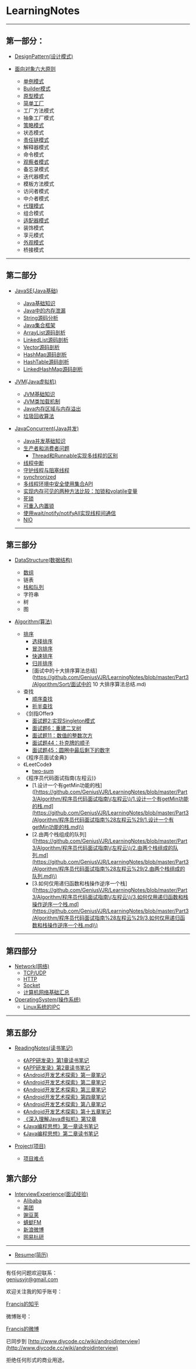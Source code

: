 # LearningNotes

---

## 第一部分：

* [DesignPattern\(设计模式\)](https://github.com/GeniusVJR/LearningNotes/tree/master/Part1/DesignPattern)

* [面向对象六大原则](https://github.com/GeniusVJR/LearningNotes/blob/master/Part1/DesignPattern/常见的面向对象设计原则.md)
  * [单例模式](https://github.com/GeniusVJR/LearningNotes/blob/master/Part1/DesignPattern/单例模式.md)
  * [Builder模式](https://github.com/GeniusVJR/LearningNotes/blob/master/Part1/DesignPattern/Builder模式.md)
  * [原型模式](https://github.com/GeniusVJR/LearningNotes/blob/master/Part1/DesignPattern/原型模式.md)
  * [简单工厂](https://github.com/GeniusVJR/LearningNotes/blob/master/Part1/DesignPattern/简单工厂.md)
  * 工厂方法模式
  * 抽象工厂模式
  * [策略模式](https://github.com/GeniusVJR/LearningNotes/blob/master/Part1/DesignPattern/策略模式.md)
  * 状态模式
  * [责任链模式](https://github.com/GeniusVJR/LearningNotes/blob/master/Part1/DesignPattern/责任链模式.md)
  * 解释器模式
  * 命令模式
  * [观察者模式](https://github.com/GeniusVJR/LearningNotes/blob/master/Part1/DesignPattern/观察者模式.md)
  * 备忘录模式
  * 迭代器模式
  * 模板方法模式
  * 访问者模式
  * 中介者模式
  * [代理模式](https://github.com/GeniusVJR/LearningNotes/blob/master/Part1/DesignPattern/代理模式.md)
  * 组合模式
  * [适配器模式](https://github.com/GeniusVJR/LearningNotes/blob/master/Part1/DesignPattern/适配器模式.md)
  * 装饰模式
  * 享元模式
  * [外观模式](https://github.com/GeniusVJR/LearningNotes/blob/master/Part1/DesignPattern/外观模式.md)
  * 桥接模式

---

## 第二部分

* [JavaSE\(Java基础\)](https://github.com/GeniusVJR/LearningNotes/tree/master/Part2/JavaSE)

  * [Java基础知识](https://github.com/GeniusVJR/LearningNotes/blob/master/Part2/JavaSE/Java基础知识.md)
  * [Java中的内存泄漏](https://github.com/GeniusVJR/LearningNotes/blob/master/Part2/JavaSE/Java中的内存泄漏.md)
  * [String源码分析](https://github.com/GeniusVJR/LearningNotes/blob/master/Part2/JavaSE/String源码分析.md)
  * [Java集合框架](https://github.com/GeniusVJR/LearningNotes/blob/master/Part2/JavaSE/Java集合框架.md)
  * [ArrayList源码剖析](https://github.com/GeniusVJR/LearningNotes/blob/master/Part2/JavaSE/ArrayList源码剖析.md)
  * [LinkedList源码剖析](https://github.com/GeniusVJR/LearningNotes/blob/master/Part2/JavaSE/LinkedList源码剖析.md)
  * [Vector源码剖析](https://github.com/GeniusVJR/LearningNotes/blob/master/Part2/JavaSE/Vector源码剖析.md)
  * [HashMap源码剖析](https://github.com/GeniusVJR/LearningNotes/blob/master/Part2/JavaSE/HashMap源码剖析.md)
  * [HashTable源码剖析](https://github.com/GeniusVJR/LearningNotes/blob/master/Part2/JavaSE/HashTable源码剖析.md)
  * [LinkedHashMap源码剖析](https://github.com/GeniusVJR/LearningNotes/blob/master/Part2/JavaSE/LinkedHashMap源码剖析.md)

* [JVM\(Java虚拟机\)](https://github.com/GeniusVJR/LearningNotes/tree/master/Part2/JVM)

  * [JVM基础知识](https://github.com/GeniusVJR/LearningNotes/blob/master/Part2/JVM/JVM.md)
  * [JVM类加载机制](https://github.com/GeniusVJR/LearningNotes/blob/master/Part2/JVM/JVM类加载机制.md)
  * [Java内存区域与内存溢出](https://github.com/GeniusVJR/LearningNotes/blob/master/Part2/JVM/Java内存区域与内存溢出.md)
  * [垃圾回收算法](https://github.com/GeniusVJR/LearningNotes/blob/master/Part2/JVM/垃圾回收算法.md)

* [JavaConcurrent\(Java并发\)](https://github.com/GeniusVJR/LearningNotes/blob/master/Part2/JavaConcurrent/Java并发.md)

  * [Java并发基础知识](https://github.com/GeniusVJR/LearningNotes/blob/master/Part2/JavaConcurrent/Java并发基础知识.md)
  * [生产者和消费者问题](https://github.com/GeniusVJR/LearningNotes/blob/master/Part2/JavaConcurrent/生产者和消费者问题.md)
    * [Thread和Runnable实现多线程的区别](https://github.com/GeniusVJR/LearningNotes/blob/master/Part2/JavaConcurrent/Thread和Runnable实现多线程的区别.md) 
  * [线程中断](https://github.com/GeniusVJR/LearningNotes/blob/master/Part2/JavaConcurrent/线程中断.md)
  * [守护线程与阻塞线程](https://github.com/GeniusVJR/LearningNotes/blob/master/Part2/JavaConcurrent/守护线程与阻塞线程.md)
  * [synchronized](https://github.com/GeniusVJR/LearningNotes/blob/master/Part2/JavaConcurrent/Synchronized.md)
  * [多线程环境中安全使用集合API](https://github.com/GeniusVJR/LearningNotes/blob/master/Part2/JavaConcurrent/多线程环境中安全使用集合API.md)
  * [实现内存可见的两种方法比较：加锁和volatile变量](https://github.com/GeniusVJR/LearningNotes/blob/master/Part2/JavaConcurrent/实现内存可见的两种方法比较：加锁和volatile变量.md)
  * [死锁](https://github.com/GeniusVJR/LearningNotes/blob/master/Part2/JavaConcurrent/死锁.md)
  * [可重入内置锁](https://github.com/GeniusVJR/LearningNotes/blob/master/Part2/JavaConcurrent/可重入内置锁.md)
  * [使用wait/notify/notifyAll实现线程间通信](https://github.com/GeniusVJR/LearningNotes/blob/master/Part2/JavaConcurrent/使用wait:notify:notifyall实现线程间通信.md)
  * [NIO](https://github.com/GeniusVJR/LearningNotes/blob/master/Part2/JavaConcurrent/NIO.md)

  ---

## 第三部分

* [DataStructure\(数据结构\)](https://github.com/GeniusVJR/LearningNotes/tree/master/Part3/DataStructure)
  * [数组](https://github.com/GeniusVJR/LearningNotes/blob/master/Part3/DataStructure/数组.md)
  * 链表
  * [栈和队列](https://github.com/GeniusVJR/LearningNotes/blob/master/Part3/DataStructure/栈和队列.md)
  * 字符串
  * 树
  * 图
* [Algorithm\(算法\)]()

  * [排序](https://github.com/anAngryAnt/LearningNotes/tree/master/Part3/Algorithm/Sort)
    * [选择排序](https://github.com/anAngryAnt/LearningNotes/tree/master/Part3/Algorithm/Sort/选择排序.md)
    * [冒泡排序](https://github.com/anAngryAnt/LearningNotes/tree/master/Part3/Algorithm/Sort/冒泡排序.md)
    * [快速排序](https://github.com/anAngryAnt/LearningNotes/tree/master/Part3/Algorithm/Sort/快速排序.md)
    * [归并排序](https://github.com/anAngryAnt/LearningNotes/tree/master/Part3/Algorithm/Sort/归并排序.md)
    * [面试中的十大排序算法总结](https://github.com/GeniusVJR/LearningNotes/blob/master/Part3/Algorithm/Sort/面试中的 10 大排序算法总结.md)
  * 查找
    * [顺序查找](https://github.com/GeniusVJR/LearningNotes/blob/master/Part3/Algorithm/Lookup/顺序查找.md)
    * [折半查找](https://github.com/GeniusVJR/LearningNotes/blob/master/Part3/Algorithm/Lookup/折半查找.md)
  * 《剑指Offer》
    * [面试题2:实现Singleton模式](https://github.com/GeniusVJR/LearningNotes/blob/master/Part3/Algorithm/剑指Offer/1.七种方式实现singleton模式.md)
    * [面试题6：重建二叉树](https://github.com/GeniusVJR/LearningNotes/blob/master/Part3/Algorithm/剑指Offer/面试题6：重建二叉树.md)
    * [面试题11：数值的整数次方](https://github.com/GeniusVJR/LearningNotes/blob/master/Part3/Algorithm/剑指Offer/面试题11：数值的整数次方.md)
    * [面试题44：扑克牌的顺子](https://github.com/GeniusVJR/LearningNotes/blob/master/Part3/Algorithm/剑指Offer/面试题44：扑克牌的顺子.md)
    * [面试题45：圆圈中最后剩下的数字](https://github.com/GeniusVJR/LearningNotes/blob/master/Part3/Algorithm/剑指Offer/面试题45：圆圈中最后剩下的数字.md)
  * 《程序员面试金典》
  * 《LeetCode》
    * [two-sum](https://github.com/GeniusVJR/LearningNotes/blob/master/Part3/Algorithm/LeetCode/two-sum.md)
  * 《程序员代码面试指南\(左程云\)》
    * \[1.设计一个有getMin功能的栈\]\([https://github.com/GeniusVJR/LearningNotes/blob/master/Part3/Algorithm/程序员代码面试指南\(左程云\)/1.设计一个有getMin功能的栈.md](https://github.com/GeniusVJR/LearningNotes/blob/master/Part3/Algorithm/程序员代码面试指南%28左程云%29/1.设计一个有getMin功能的栈.md)\)
    * \[2.由两个栈组成的队列\]\([https://github.com/GeniusVJR/LearningNotes/blob/master/Part3/Algorithm/程序员代码面试指南\(左程云\)/2.由两个栈组成的队列.md](https://github.com/GeniusVJR/LearningNotes/blob/master/Part3/Algorithm/程序员代码面试指南%28左程云%29/2.由两个栈组成的队列.md)\)
    * \[3.如何仅用递归函数和栈操作逆序一个栈\]\([https://github.com/GeniusVJR/LearningNotes/blob/master/Part3/Algorithm/程序员代码面试指南\(左程云\)/3.如何仅用递归函数和栈操作逆序一个栈.md](https://github.com/GeniusVJR/LearningNotes/blob/master/Part3/Algorithm/程序员代码面试指南%28左程云%29/3.如何仅用递归函数和栈操作逆序一个栈.md)\)

  ---

## 第四部分

* [Network\(网络\)](https://github.com/GeniusVJR/LearningNotes/tree/master/Part4/Network)
  * [TCP/UDP](https://github.com/GeniusVJR/LearningNotes/blob/master/Part4/Network/TCP与UDP.md)
  * [HTTP](https://github.com/GeniusVJR/LearningNotes/blob/master/Part4/Network/Http协议.md)
  * [Socket](https://github.com/GeniusVJR/LearningNotes/blob/master/Part4/Network/Socket.md)
  * [计算机网络基础汇总](https://github.com/GeniusVJR/LearningNotes/blob/master/Part4/Network/计算机网络基础汇总.md)
* [OperatingSystem\(操作系统\)](https://github.com/GeniusVJR/LearningNotes/blob/master/Part4/OperatingSystem/操作系统.md)
  * [Linux系统的IPC](https://github.com/GeniusVJR/LearningNotes/blob/master/Part4/OperatingSystem/Linux系统的IPC.md)

---

## 第五部分

* [ReadingNotes\(读书笔记\)](https://github.com/GeniusVJR/LearningNotes/tree/master/Part5/ReadingNotes)

  * [《APP研发录》第1章读书笔记](https://github.com/GeniusVJR/LearningNotes/blob/master/Part5/ReadingNotes/《APP研发录》第1章读书笔记.md)
  * [《APP研发录》第2章读书笔记](https://github.com/GeniusVJR/LearningNotes/blob/master/Part5/ReadingNotes/《APP研发录》第2章读书笔记.md)
  * [《Android开发艺术探索》第一章笔记](https://github.com/GeniusVJR/LearningNotes/blob/master/Part5/ReadingNotes/《Android开发艺术探索》第一章笔记.md)
  * [《Android开发艺术探索》第二章笔记](https://github.com/GeniusVJR/LearningNotes/blob/master/Part5/ReadingNotes/《Android开发艺术探索》第二章笔记.md)
  * [《Android开发艺术探索》第三章笔记](https://github.com/GeniusVJR/LearningNotes/blob/master/Part5/ReadingNotes/《Android开发艺术探索》第三章笔记.md)
  * [《Android开发艺术探索》第四章笔记](https://github.com/GeniusVJR/LearningNotes/blob/master/Part5/ReadingNotes/《Android开发艺术探索》第四章笔记.md)
  * [《Android开发艺术探索》第八章笔记](https://github.com/GeniusVJR/LearningNotes/blob/master/Part5/ReadingNotes/《Android开发艺术探索》第八章笔记.md)
  * [《Android开发艺术探索》第十五章笔记](https://github.com/GeniusVJR/LearningNotes/blob/master/Part5/ReadingNotes/《Android开发艺术探索》第十五章笔记.md)
  * [《深入理解Java虚拟机》第12章](https://github.com/GeniusVJR/LearningNotes/blob/master/Part5/ReadingNotes/《深入理解java虚拟机》第12章.md)
  * [《Java编程思想》第一章读书笔记](https://github.com/GeniusVJR/LearningNotes/blob/master/Part5/ReadingNotes/《Java编程思想》第一章读书笔记.md)
  * [《Java编程思想》第二章读书笔记](https://github.com/GeniusVJR/LearningNotes/blob/master/Part5/ReadingNotes/《Java编程思想》第二章读书笔记.md)

* [Project\(项目\)](https://github.com/GeniusVJR/LearningNotes/tree/master/Part5/Project)

  * [项目难点](https://github.com/GeniusVJR/LearningNotes/blob/master/Part5/Project/项目.md)

## 第六部分

* [InterviewExperience\(面试经验\)](https://github.com/GeniusVJR/LearningNotes/tree/master/Part6/InterviewExperience)
  * [Alibaba](https://github.com/GeniusVJR/LearningNotes/blob/master/Part6/InterviewExperience/Alibaba.md)
  * [美团](https://github.com/GeniusVJR/LearningNotes/blob/master/Part6/InterviewExperience/美团.md)
  * [豌豆荚](https://github.com/GeniusVJR/LearningNotes/blob/master/Part6/InterviewExperience/豌豆荚.md)
  * [蜻蜓FM](https://github.com/GeniusVJR/LearningNotes/blob/master/Part6/InterviewExperience/蜻蜓FM.md)
  * [新浪微博](https://github.com/GeniusVJR/LearningNotes/blob/master/Part6/InterviewExperience/新浪微博.md)
  * [网易杭研](https://github.com/GeniusVJR/LearningNotes/blob/master/Part6/InterviewExperience/网易杭研.md)

---

* [Resume\(简历\)](https://zhuanlan.zhihu.com/p/20672941)

---

有任何问题欢迎联系：  
geniusvjr@gmail.com

欢迎关注我的知乎账号：

[Francis的知乎](https://www.zhihu.com/people/FrancisTao)

微博账号：

[Francis的微博](http://weibo.com/3627982543/profile?rightmod=1&wvr=6&mod=personinfo)

已同步到 [http://www.diycode.cc/wiki/androidinterview](http://www.diycode.cc/wiki/androidinterview)

拒绝任何形式的商业用途。

